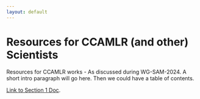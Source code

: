 ```yaml
---
layout: default
---
```


# Resources for CCAMLR (and other) Scientists

Resources for CCAMLR works - As discussed during WG-SAM-2024.
A short intro paragraph will go here. Then we could have a table of contents.

[Link to Section 1 Doc](./Section-1-Doc.html).